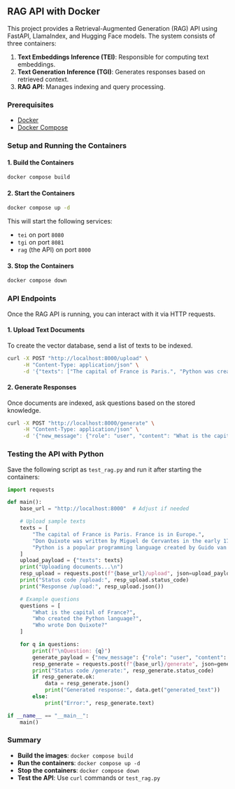 ## RAG API with Docker

This project provides a Retrieval-Augmented Generation (RAG) API using FastAPI, LlamaIndex, and Hugging Face models. The system consists of three containers:

1. **Text Embeddings Inference (TEI)**: Responsible for computing text embeddings.
2. **Text Generation Inference (TGI)**: Generates responses based on retrieved context.
3. **RAG API**: Manages indexing and query processing.

### Prerequisites

- [Docker](https://www.docker.com/)
- [Docker Compose](https://docs.docker.com/compose/)

### Setup and Running the Containers

#### 1. Build the Containers

```sh
docker compose build
```

#### 2. Start the Containers

```sh
docker compose up -d
```

This will start the following services:

- `tei` on port `8080`
- `tgi` on port `8081`
- `rag` (the API) on port `8000`

#### 3. Stop the Containers

```sh
docker compose down
```

### API Endpoints

Once the RAG API is running, you can interact with it via HTTP requests.

#### **1. Upload Text Documents**

To create the vector database, send a list of texts to be indexed.

```sh
curl -X POST "http://localhost:8000/upload" \
     -H "Content-Type: application/json" \
     -d '{"texts": ["The capital of France is Paris.", "Python was created by Guido van Rossum."]}'
```

#### **2. Generate Responses**

Once documents are indexed, ask questions based on the stored knowledge.

```sh
curl -X POST "http://localhost:8000/generate" \
     -H "Content-Type: application/json" \
     -d '{"new_message": {"role": "user", "content": "What is the capital of France?"}}'
```

### Testing the API with Python

Save the following script as `test_rag.py` and run it after starting the containers:

```python
import requests

def main():
    base_url = "http://localhost:8000"  # Adjust if needed

    # Upload sample texts
    texts = [
        "The capital of France is Paris. France is in Europe.",
        "Don Quixote was written by Miguel de Cervantes in the early 17th century.",
        "Python is a popular programming language created by Guido van Rossum."
    ]
    upload_payload = {"texts": texts}
    print("Uploading documents...\n")
    resp_upload = requests.post(f"{base_url}/upload", json=upload_payload)
    print("Status code /upload:", resp_upload.status_code)
    print("Response /upload:", resp_upload.json())

    # Example questions
    questions = [
        "What is the capital of France?",
        "Who created the Python language?",
        "Who wrote Don Quixote?"
    ]

    for q in questions:
        print(f"\nQuestion: {q}")
        generate_payload = {"new_message": {"role": "user", "content": q}}
        resp_generate = requests.post(f"{base_url}/generate", json=generate_payload)
        print("Status code /generate:", resp_generate.status_code)
        if resp_generate.ok:
            data = resp_generate.json()
            print("Generated response:", data.get("generated_text"))
        else:
            print("Error:", resp_generate.text)

if __name__ == "__main__":
    main()
```

### Summary

- **Build the images**: `docker compose build`
- **Run the containers**: `docker compose up -d`
- **Stop the containers**: `docker compose down`
- **Test the API**: Use `curl` commands or `test_rag.py`
